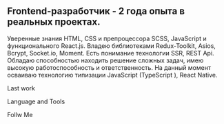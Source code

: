 ## Frontend-разработчик - 2 года опыта в реальных проектах.
Уверенные знания HTML, CSS и препроцессора SCSS, JavaScript и функционального
React.js.
Владею библиотеками Redux-Toolkit, Asios, Bcrypt, Socket.io, Moment.
Есть понимание технологии SSR, REST Api.
Обладаю способностью находить решение сложных задач, имею высокую
работоспособность и ответственность.
На данный момент осваиваю технологию типизации JavaScript (TypeScript ), React
Native.

Last work

Language and Tools

Follw Me
